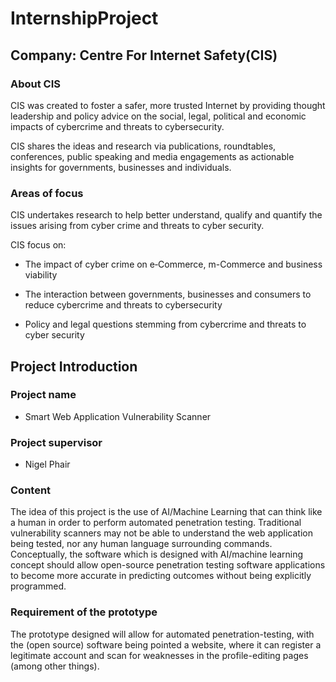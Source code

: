 # InternshipProject
## Company: Centre For Internet Safety(CIS)
### About CIS
CIS was created to foster a safer, more trusted Internet by providing thought leadership and policy advice on the social, legal, political and economic impacts of cybercrime and threats to cybersecurity.

CIS shares the ideas and research via publications, roundtables, conferences, public speaking and media engagements as actionable insights for governments, businesses and individuals.

### Areas of focus
CIS undertakes research to help better understand, qualify and quantify the issues arising from cyber crime and threats to cyber security.

CIS focus on:
- The impact of cyber crime on e‑Commerce, m-Commerce and business viability

- The interaction between governments, businesses and consumers to reduce cybercrime and threats to cybersecurity

- Policy and legal questions stemming from cybercrime and threats to cyber security



## Project Introduction
### Project name
- Smart Web Application Vulnerability Scanner

### Project supervisor
- Nigel Phair

### Content
The idea of this project is the use of AI/Machine Learning that can think like a human in order to perform automated penetration testing.  Traditional vulnerability scanners may not be able to understand the web application being tested, nor any human language surrounding commands.  Conceptually, the software which is designed with AI/machine learning concept should allow open-source penetration testing software applications to become more accurate in predicting outcomes without being explicitly programmed. 

### Requirement of the prototype
The prototype designed will allow for automated penetration-testing, with the (open source) software being pointed a website, where it can register a legitimate account and scan for weaknesses in the profile-editing pages (among other things).
